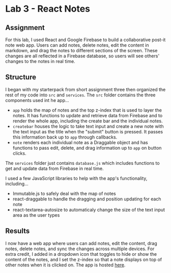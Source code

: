 # Lab 3 - React Notes

## Assignment
For this lab, I used React and Google Firebase to build a collaborative post-it note web app. Users can add notes, delete notes, edit the content in markdown, and drag the notes to different sections of the screen. These changes are all reflected in a Firebase database, so users will see others' changes to the notes in real time.

## Structure
I began with my starterpack from short assignment three then organized the rest of my code into `src` and `services`. The `src` folder contains the three components used int he app...
* `app` holds the map of notes and the top z-index that is used to layer the notes. It has functions to update and retrieve data from Firebase and to render the whole app, including the create bar and the individual notes.
* `createbar` houses the logic to take text input and create a new note with the text input as the title when the "submit" button is pressed. It passes this information back up to `app` through callbacks.
* `note` renders each individual note as a Draggable object and has functions to pass edit, delete, and drag information up to `app` on button clicks.

The `services` folder just contains `database.js` which includes functions to get and update data from Firebase in real time. 

I used a few JavaScript libraries to help with the app's functionality, including...
* Immutable.js to safely deal with the map of notes
* react-draggable to handle the dragging and position updating for each note
* react-textarea-autosize to automaticaly change the size of the text input area as the user types


## Results
I now have a web app where users can add notes, edit the content, drag notes, delete notes, and sync the changes across multiple devices. For extra credit, I added in a dropdown icon that toggles to hide or show the content of the notes, and I set the z-index so that a note displays on top of other notes when it is clicked on. The app is hosted [here](http://emma-cs52-notes.surge.sh/).
